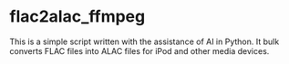 # flac2alac_ffmpeg
This is a simple script written with the assistance of AI in Python. It bulk converts FLAC files into ALAC files for iPod and other media devices.
